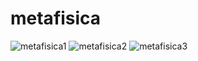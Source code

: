 # metafisica
![metafisica1](https://user-images.githubusercontent.com/60888517/167732260-21f34e17-ca5f-4d9b-9008-c262274f204c.png)
![metafisica2](https://user-images.githubusercontent.com/60888517/167732263-854168ef-4dc3-4bc4-99d0-1243f2a65e4c.png)
![metafisica3](https://user-images.githubusercontent.com/60888517/167732257-b57673e1-0090-4c18-8e64-04e1f88d0c47.png)
